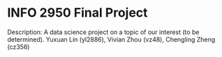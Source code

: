 # INFO 2950 Final Project

Description: A data science project on a topic of our interest (to be determined).
Yuxuan Lin (yl2886), Vivian Zhou (vz48), Chengling Zheng (cz356)
